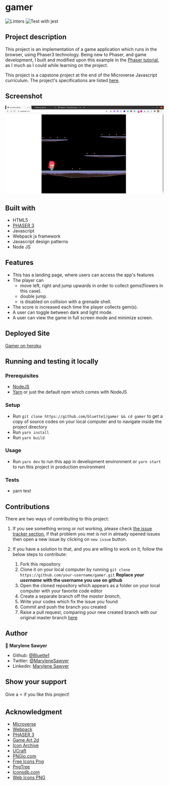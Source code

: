 # gamer
![Linters](https://github.com/bluette1/gamer/workflows/Linters/badge.svg)
![Test with jest](https://github.com/bluette1/gamer/workflows/Test%20with%20jest/badge.svg)

## Project description
This project is an implementation of a game application which runs in the browser, using Phaser3 technology. Being new to Phaser, and game development, I built and modified upon this example in the [Phaser tutorial](http://phaser.io/tutorials/making-your-first-phaser-3-game/part1), as I much as I could while learning on the project.

This project is a capstone project at the end of the Microverse Javascript curriculum. The project's specifications are listed [here](https://www.notion.so/Platform-game-4a55a7d1fcc245bcb012c76814764712).

## Screenshot
![demo picture](./assets/screenshot.png)

## Built with
- HTML5
- [PHASER 3](https://phaser.io/phaser3)
- Javascript
- Webpack js framework
- Javascript design patterns
- Node JS

## Features
- This has a landing page, where users can access the app's features
- The player can 
    - move left, right and jump upwards in order to collect gems(flowers in this case).
    - double jump.
    - is disabled on collision with a grenade shell.
- The score is increased each time the player collects gem(s).
- A user can toggle between dark and light mode.
- A user can view the game in full screen mode and minimize screen.

## Deployed Site
[Gamer on heroku](https://super-gamer-app.herokuapp.com/)

## Running and testing it locally

### Prerequisites
- [NodeJS](https://nodejs.org/)
- [Yarn](https://yarnpkg.com/) or just the default npm which comes with NodeJS

### Setup
- Run `git clone https://github.com/bluette1/gamer && cd gamer` to get a copy of source codes on your local computer and to navigate inside the project directory
- Run `yarn install`
- Run `yarn build`

### Usage
- Run `yarn dev` to run this app in development environment or `yarn start` to run this project in production environment

### Tests
- yarn test

## Contributions

There are two ways of contributing to this project:

1.  If you see something wrong or not working, please check [the issue tracker section](https://github.com/bluette1/gamer/issues), if that problem you met is not in already opened issues then open a new issue by clicking on `new issue` button.

2.  If you have a solution to that, and you are willing to work on it, follow the below steps to contribute:
    1.  Fork this repository
    1.  Clone it on your local computer by running `git clone https://github.com/your-username/gamer.git` __Replace *your username* with the username you use on github__
    1.  Open the cloned repository which appears as a folder on your local computer with your favorite code editor
    1.  Create a separate branch off the *master branch*,
    1.  Write your codes which fix the issue you found
    1.  Commit and push the branch you created
    1.  Raise a pull request, comparing your new created branch with our original master branch [here](https://github.com/bluette1/gamer)

## Author

👤 **Marylene Sawyer**
- Github: [@Bluette1](https://github.com/Bluette1)
- Twitter: [@MaryleneSawyer](https://twitter.com/MaryleneSawyer)
- Linkedin: [Marylene Sawyer](https://www.linkedin.com/in/marylene-sawyer)


## Show your support

Give a ⭐️ if you like this project!

## Acknowledgment
- [Microverse](https://www.microvese.org)
- [Webpack](https://webpack.js.org/)
- [PHASER 3](https://phaser.io/phaser3)
- [Game Art 2d](https://www.gameart2d.com/cute-girl-free-sprites.html)
- [Icon Archive](https://iconarchive.com/)
- [UCraft](https://www.ucraft.com/)
- [PNGio.com](https://pngio.com/PNG/a108551-platform-game-png.html)
- [Free Icons Png](https://www.freeiconspng.com/downloadimg/34123)
- [PngTree](https://pngtree.com/)
- [Iconsdb.com](https://www.iconsdb.com/)
- [Web Icons PNG](https://webiconspng.com/)
